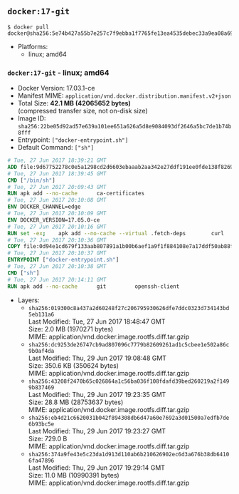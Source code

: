 ## `docker:17-git`

```console
$ docker pull docker@sha256:5e74b427a55b7e257c7f9ebba1f7765fe13ea4535debec33a9ea08a69296b2bd
```

-	Platforms:
	-	linux; amd64

### `docker:17-git` - linux; amd64

-	Docker Version: 17.03.1-ce
-	Manifest MIME: `application/vnd.docker.distribution.manifest.v2+json`
-	Total Size: **42.1 MB (42065652 bytes)**  
	(compressed transfer size, not on-disk size)
-	Image ID: `sha256:22be05d92ad57e639a101ee651a626a5d8e9084093df2646a5bc7de1b74b8fff`
-	Entrypoint: `["docker-entrypoint.sh"]`
-	Default Command: `["sh"]`

```dockerfile
# Tue, 27 Jun 2017 18:39:21 GMT
ADD file:9d67752278c0e5a1298cd2d6603ebaaab2aa342e27ddf191ee0fde138f82698c in / 
# Tue, 27 Jun 2017 18:39:45 GMT
CMD ["/bin/sh"]
# Tue, 27 Jun 2017 20:09:43 GMT
RUN apk add --no-cache 		ca-certificates
# Tue, 27 Jun 2017 20:10:08 GMT
ENV DOCKER_CHANNEL=edge
# Tue, 27 Jun 2017 20:10:09 GMT
ENV DOCKER_VERSION=17.05.0-ce
# Tue, 27 Jun 2017 20:10:16 GMT
RUN set -ex; 	apk add --no-cache --virtual .fetch-deps 		curl 		tar 	; 		apkArch="$(apk --print-arch)"; 	case "$apkArch" in 		x86_64) dockerArch='x86_64' ;; 		*) echo >&2 "error: unsupported architecture ($apkArch)"; exit 1 ;;	esac; 		if ! curl -fL -o docker.tgz "https://download.docker.com/linux/static/${DOCKER_CHANNEL}/${dockerArch}/docker-${DOCKER_VERSION}.tgz"; then 		echo >&2 "error: failed to download 'docker-${DOCKER_VERSION}' from '${DOCKER_CHANNEL}' for '${dockerArch}'"; 		exit 1; 	fi; 		tar --extract 		--file docker.tgz 		--strip-components 1 		--directory /usr/local/bin/ 	; 	rm docker.tgz; 		apk del .fetch-deps; 		dockerd -v; 	docker -v
# Tue, 27 Jun 2017 20:10:36 GMT
COPY file:0d94e1cd679f133aab807891a1b00b6aef1a9f1f884108e7a17ddf50ab88f1fb in /usr/local/bin/ 
# Tue, 27 Jun 2017 20:10:37 GMT
ENTRYPOINT ["docker-entrypoint.sh"]
# Tue, 27 Jun 2017 20:10:38 GMT
CMD ["sh"]
# Tue, 27 Jun 2017 20:14:11 GMT
RUN apk add --no-cache 		git 		openssh-client
```

-	Layers:
	-	`sha256:019300c8a437a2d60248f27c206795930626dfe7ddc0323d734143bd5eb131a6`  
		Last Modified: Tue, 27 Jun 2017 18:48:47 GMT  
		Size: 2.0 MB (1970271 bytes)  
		MIME: application/vnd.docker.image.rootfs.diff.tar.gzip
	-	`sha256:dc9253de26747cb9ad807096c7779b82609261ad1c5cbee1e502a86c9b0af4da`  
		Last Modified: Thu, 29 Jun 2017 19:08:48 GMT  
		Size: 350.6 KB (350624 bytes)  
		MIME: application/vnd.docker.image.rootfs.diff.tar.gzip
	-	`sha256:43208f2470b65c026864a1c56ba036f108fdafd39bed260219a2f1499b837469`  
		Last Modified: Thu, 29 Jun 2017 19:23:35 GMT  
		Size: 28.8 MB (28753637 bytes)  
		MIME: application/vnd.docker.image.rootfs.diff.tar.gzip
	-	`sha256:eb4d21c6620031b042f894308db6d47a60e7692a3d01500a7edfb7de6b93bc5e`  
		Last Modified: Thu, 29 Jun 2017 19:23:27 GMT  
		Size: 729.0 B  
		MIME: application/vnd.docker.image.rootfs.diff.tar.gzip
	-	`sha256:374a9fe43e5c23da1d913d110ab6b210626902ec6d3a676b38db64106fa47896`  
		Last Modified: Thu, 29 Jun 2017 19:29:14 GMT  
		Size: 11.0 MB (10990391 bytes)  
		MIME: application/vnd.docker.image.rootfs.diff.tar.gzip
